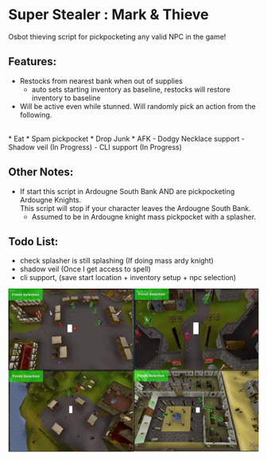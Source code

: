 # Super Stealer : Mark & Thieve

Osbot thieving script for pickpocketing any valid NPC in the game!

## Features:
- Restocks from nearest bank when out of supplies
    * auto sets starting inventory as baseline, restocks will restore inventory to baseline
- Will be active even while stunned. Will randomly pick an action from the following.
<br> 
  * Eat
  * Spam pickpocket
  * Drop Junk
  * AFK
- Dodgy Necklace support
- Shadow veil (In Progress)
- CLI support (In Progress)

## Other Notes:
- If start this script in Ardougne South Bank AND are pickpocketing Ardougne Knights. 
<br>This script will stop if your character leaves the Ardougne South Bank. 
  * Assumed to be in Ardougne knight mass pickpocket with a splasher.

## Todo List:
- check splasher is still splashing (If doing mass ardy knight)
- shadow veil (Once I get access to spell)
- cli support, (save start location + inventory setup + npc selection)

![mark_n_thieve1.jpg](readme_imgs%2Fmark_n_thieve1.jpg)